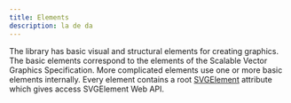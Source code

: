 ```yaml
---
title: Elements
description: la de da
---
```


The library has basic visual and structural elements for creating graphics. The basic elements correspond to the elements of the Scalable Vector Graphics Specification. More complicated elements use one or more basic elements internally. Every element contains a root <a href="https://developer.mozilla.org/en-US/docs/Web/API/SVGElement" target="_blank">SVGElement</a> attribute which gives access SVGElement Web API.
